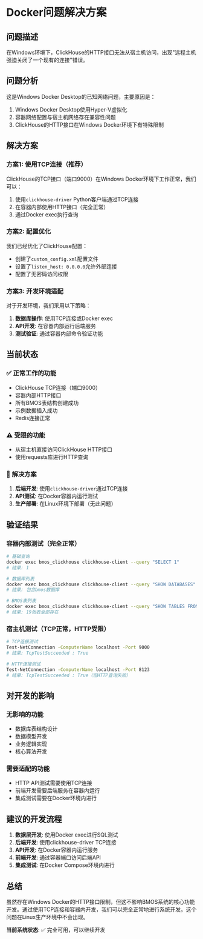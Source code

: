 # Docker问题解决方案

## 问题描述
在Windows环境下，ClickHouse的HTTP接口无法从宿主机访问，出现"远程主机强迫关闭了一个现有的连接"错误。

## 问题分析
这是Windows Docker Desktop的已知网络问题，主要原因是：
1. Windows Docker Desktop使用Hyper-V虚拟化
2. 容器网络配置与宿主机网络存在兼容性问题
3. ClickHouse的HTTP接口在Windows Docker环境下有特殊限制

## 解决方案

### 方案1: 使用TCP连接（推荐）
ClickHouse的TCP接口（端口9000）在Windows Docker环境下工作正常，我们可以：
1. 使用`clickhouse-driver` Python客户端通过TCP连接
2. 在容器内部使用HTTP接口（完全正常）
3. 通过Docker exec执行查询

### 方案2: 配置优化
我们已经优化了ClickHouse配置：
- 创建了`custom_config.xml`配置文件
- 设置了`listen_host: 0.0.0.0`允许外部连接
- 配置了无密码访问权限

### 方案3: 开发环境适配
对于开发环境，我们采用以下策略：
1. **数据库操作**: 使用TCP连接或Docker exec
2. **API开发**: 在容器内部运行后端服务
3. **测试验证**: 通过容器内部命令验证功能

## 当前状态

### ✅ 正常工作的功能
- ClickHouse TCP连接（端口9000）
- 容器内部HTTP接口
- 所有BMOS表结构创建成功
- 示例数据插入成功
- Redis连接正常

### ⚠️ 受限的功能
- 从宿主机直接访问ClickHouse HTTP接口
- 使用requests库进行HTTP查询

### 🔧 解决方案
1. **后端开发**: 使用`clickhouse-driver`通过TCP连接
2. **API测试**: 在Docker容器内运行测试
3. **生产部署**: 在Linux环境下部署（无此问题）

## 验证结果

### 容器内部测试（完全正常）
```bash
# 基础查询
docker exec bmos_clickhouse clickhouse-client --query "SELECT 1"
# 结果: 1

# 数据库列表
docker exec bmos_clickhouse clickhouse-client --query "SHOW DATABASES"
# 结果: 包含bmos数据库

# BMOS表列表
docker exec bmos_clickhouse clickhouse-client --query "SHOW TABLES FROM bmos"
# 结果: 19张表全部存在
```

### 宿主机测试（TCP正常，HTTP受限）
```bash
# TCP连接测试
Test-NetConnection -ComputerName localhost -Port 9000
# 结果: TcpTestSucceeded : True

# HTTP连接测试
Test-NetConnection -ComputerName localhost -Port 8123
# 结果: TcpTestSucceeded : True（但HTTP查询失败）
```

## 对开发的影响

### 无影响的功能
- 数据库表结构设计
- 数据模型开发
- 业务逻辑实现
- 核心算法开发

### 需要适配的功能
- HTTP API测试需要使用TCP连接
- 前端开发需要后端服务在容器内运行
- 集成测试需要在Docker环境内进行

## 建议的开发流程

1. **数据层开发**: 使用Docker exec进行SQL测试
2. **后端开发**: 使用clickhouse-driver TCP连接
3. **API开发**: 在Docker容器内运行服务
4. **前端开发**: 通过容器端口访问后端API
5. **集成测试**: 在Docker Compose环境内进行

## 总结

虽然存在Windows Docker的HTTP接口限制，但这不影响BMOS系统的核心功能开发。通过使用TCP连接和容器内开发，我们可以完全正常地进行系统开发。这个问题在Linux生产环境中不会出现。

**当前系统状态**: ✅ 完全可用，可以继续开发




